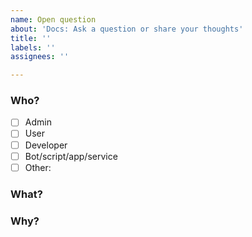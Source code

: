 ```yaml
---
name: Open question
about: 'Docs: Ask a question or share your thoughts'
title: ''
labels: ''
assignees: ''

---
```


<!--
Thanks for your question!

We kindly ask you to…

-   Fill out the following sections as good as you can
-   Remove unnecessary/empty sections
-   Post code/logs as text (using proper markup)
-   Do not post screenshots of code/logs
-   Do not post any passwords/secrets/private data
-   Paste only excerpts from the logs which seem to be useful for further investigation
-   Create a private Gist and link it in the description if you have multiple (log) files
-->

### Who?

-   [ ] Admin
-   [ ] User
-   [ ] Developer
-   [ ] Bot/script/app/service
-   [ ] Other: <!-- Insert role -->

### What?

<!-- Insert your question -->

### Why?

<!-- Insert background information -->
